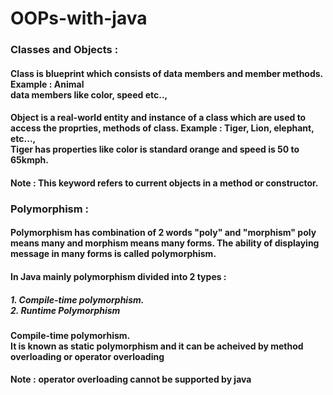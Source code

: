 # OOPs-with-java

### Classes and Objects :
#### Class is blueprint which consists of data members and member methods. Example : Animal<br>data members like color, speed etc..,
#### Object is a real-world entity and instance of a class which are used to access the proprties, methods of class. Example : Tiger, Lion, elephant, etc...,<br>Tiger has properties like color is standard orange and speed is 50 to 65kmph.
#### Note : **This** keyword refers to current objects in a method or constructor.

### Polymorphism :
#### Polymorphism has combination of 2 words "poly" and "morphism" poly means many and morphism means many forms. The ability of displaying message in many forms is called polymorphism.
#### In Java mainly polymorphism divided into 2 types :
##### 1. Compile-time polymorphism.<br>2. Runtime Polymorphism
#### Compile-time polymorhism.<br>It is known as static polymorphism and it can be acheived by method overloading or operator overloading
**Note :** **operator overloading cannot be supported by java**

